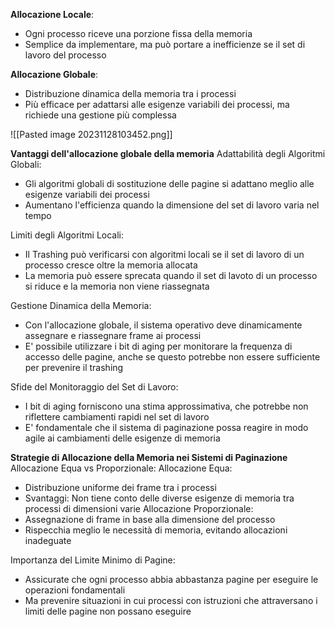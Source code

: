 **Allocazione Locale**:
- Ogni processo riceve una porzione fissa della memoria
- Semplice da implementare, ma può portare a inefficienze se il set di lavoro del processo

**Allocazione Globale**:
- Distribuzione dinamica della memoria tra i processi
- Più efficace per adattarsi alle esigenze variabili dei processi, ma richiede una gestione più complessa

![[Pasted image 20231128103452.png]]

**Vantaggi dell'allocazione globale della memoria**
Adattabilità degli Algoritmi Globali:
- Gli algoritmi globali di sostituzione delle pagine si adattano meglio alle esigenze variabili dei processi
- Aumentano l'efficienza quando la dimensione del set di lavoro varia nel tempo

Limiti degli Algoritmi Locali:
- Il Trashing può verificarsi con algoritmi locali se il set di lavoro di un processo cresce oltre la memoria allocata
- La memoria può essere sprecata quando il set di lavoto di un processo si riduce e la memoria non viene riassegnata

Gestione Dinamica della Memoria:
- Con l'allocazione globale, il sistema operativo deve dinamicamente assegnare e riassegnare frame ai processi
- E' possibile utilizzare i bit di aging per monitorare la frequenza di accesso delle pagine, anche se questo potrebbe non essere sufficiente per prevenire il trashing

Sfide del Monitoraggio del Set di Lavoro:
- I bit di aging forniscono una stima approssimativa, che potrebbe non riflettere cambiamenti rapidi nel set di lavoro
- E' fondamentale che il sistema di paginazione possa reagire in modo agile ai cambiamenti delle esigenze di memoria

**Strategie di Allocazione della Memoria nei Sistemi di Paginazione**
Allocazione Equa vs Proporzionale:
Allocazione Equa:
- Distribuzione uniforme dei frame tra i processi
- Svantaggi: Non tiene conto delle diverse esigenze di memoria tra processi di dimensioni varie
Allocazione Proporzionale:
- Assegnazione di frame in base alla dimensione del processo
- Rispecchia meglio le necessità di memoria, evitando allocazioni inadeguate

Importanza del Limite Minimo di Pagine:
- Assicurate che ogni processo abbia abbastanza pagine per eseguire le operazioni fondamentali
- Ma prevenire situazioni in cui processi con istruzioni che attraversano i limiti delle pagine non possano eseguire




